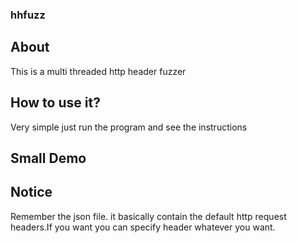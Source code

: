 ### hhfuzz

## About

This is a multi threaded http header fuzzer

## How to use it?

Very simple just run the program and see the instructions

## Small Demo 


## Notice

Remember the json file. it basically contain the default http request headers.If you want you can specify header whatever you want.
